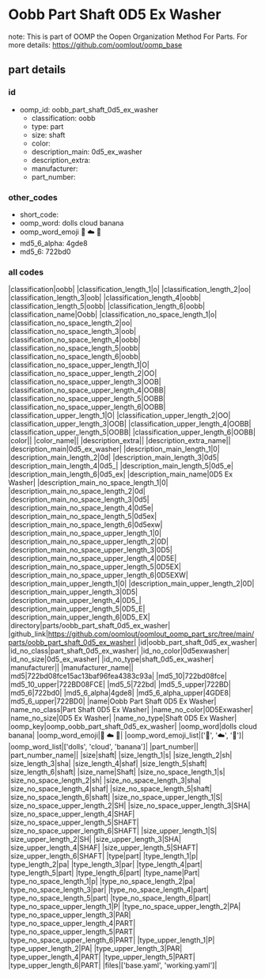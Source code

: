 # Oobb Part Shaft 0D5 Ex Washer  

note: This is part of OOMP the Oopen Organization Method For Parts. For more details: https://github.com/oomlout/oomp_base

##  part details





### id
* oomp_id: oobb_part_shaft_0d5_ex_washer
  * classification: oobb
  * type: part
  * size: shaft
  * color: 
  * description_main: 0d5_ex_washer
  * description_extra: 
  * manufacturer: 
  * part_number: 

### other_codes
* short_code: 
* oomp_word: dolls cloud banana
* oomp_word_emoji :dolls: :cloud: :banana:
* md5_6_alpha: 4gde8
* md5_6: 722bd0

### all codes 
|classification|oobb|
|classification_length_1|o|
|classification_length_2|oo|
|classification_length_3|oob|
|classification_length_4|oobb|
|classification_length_5|oobb|
|classification_length_6|oobb|
|classification_name|Oobb|
|classification_no_space_length_1|o|
|classification_no_space_length_2|oo|
|classification_no_space_length_3|oob|
|classification_no_space_length_4|oobb|
|classification_no_space_length_5|oobb|
|classification_no_space_length_6|oobb|
|classification_no_space_upper_length_1|O|
|classification_no_space_upper_length_2|OO|
|classification_no_space_upper_length_3|OOB|
|classification_no_space_upper_length_4|OOBB|
|classification_no_space_upper_length_5|OOBB|
|classification_no_space_upper_length_6|OOBB|
|classification_upper_length_1|O|
|classification_upper_length_2|OO|
|classification_upper_length_3|OOB|
|classification_upper_length_4|OOBB|
|classification_upper_length_5|OOBB|
|classification_upper_length_6|OOBB|
|color||
|color_name||
|description_extra||
|description_extra_name||
|description_main|0d5_ex_washer|
|description_main_length_1|0|
|description_main_length_2|0d|
|description_main_length_3|0d5|
|description_main_length_4|0d5_|
|description_main_length_5|0d5_e|
|description_main_length_6|0d5_ex|
|description_main_name|0D5 Ex Washer|
|description_main_no_space_length_1|0|
|description_main_no_space_length_2|0d|
|description_main_no_space_length_3|0d5|
|description_main_no_space_length_4|0d5e|
|description_main_no_space_length_5|0d5ex|
|description_main_no_space_length_6|0d5exw|
|description_main_no_space_upper_length_1|0|
|description_main_no_space_upper_length_2|0D|
|description_main_no_space_upper_length_3|0D5|
|description_main_no_space_upper_length_4|0D5E|
|description_main_no_space_upper_length_5|0D5EX|
|description_main_no_space_upper_length_6|0D5EXW|
|description_main_upper_length_1|0|
|description_main_upper_length_2|0D|
|description_main_upper_length_3|0D5|
|description_main_upper_length_4|0D5_|
|description_main_upper_length_5|0D5_E|
|description_main_upper_length_6|0D5_EX|
|directory|parts/oobb_part_shaft_0d5_ex_washer|
|github_link|https://github.com/oomlout/oomlout_oomp_part_src/tree/main/parts/oobb_part_shaft_0d5_ex_washer|
|id|oobb_part_shaft_0d5_ex_washer|
|id_no_class|part_shaft_0d5_ex_washer|
|id_no_color|0d5exwasher|
|id_no_size|0d5_ex_washer|
|id_no_type|shaft_0d5_ex_washer|
|manufacturer||
|manufacturer_name||
|md5|722bd08fce15ac13baf96fea4383c93a|
|md5_10|722bd08fce|
|md5_10_upper|722BD08FCE|
|md5_5|722bd|
|md5_5_upper|722BD|
|md5_6|722bd0|
|md5_6_alpha|4gde8|
|md5_6_alpha_upper|4GDE8|
|md5_6_upper|722BD0|
|name|Oobb Part Shaft 0D5 Ex Washer|
|name_no_class|Part Shaft 0D5 Ex Washer|
|name_no_color|0D5Exwasher|
|name_no_size|0D5 Ex Washer|
|name_no_type|Shaft 0D5 Ex Washer|
|oomp_key|oomp_oobb_part_shaft_0d5_ex_washer|
|oomp_word|dolls cloud banana|
|oomp_word_emoji|:dolls: :cloud: :banana:|
|oomp_word_emoji_list|[':dolls:', ':cloud:', ':banana:']|
|oomp_word_list|['dolls', 'cloud', 'banana']|
|part_number||
|part_number_name||
|size|shaft|
|size_length_1|s|
|size_length_2|sh|
|size_length_3|sha|
|size_length_4|shaf|
|size_length_5|shaft|
|size_length_6|shaft|
|size_name|Shaft|
|size_no_space_length_1|s|
|size_no_space_length_2|sh|
|size_no_space_length_3|sha|
|size_no_space_length_4|shaf|
|size_no_space_length_5|shaft|
|size_no_space_length_6|shaft|
|size_no_space_upper_length_1|S|
|size_no_space_upper_length_2|SH|
|size_no_space_upper_length_3|SHA|
|size_no_space_upper_length_4|SHAF|
|size_no_space_upper_length_5|SHAFT|
|size_no_space_upper_length_6|SHAFT|
|size_upper_length_1|S|
|size_upper_length_2|SH|
|size_upper_length_3|SHA|
|size_upper_length_4|SHAF|
|size_upper_length_5|SHAFT|
|size_upper_length_6|SHAFT|
|type|part|
|type_length_1|p|
|type_length_2|pa|
|type_length_3|par|
|type_length_4|part|
|type_length_5|part|
|type_length_6|part|
|type_name|Part|
|type_no_space_length_1|p|
|type_no_space_length_2|pa|
|type_no_space_length_3|par|
|type_no_space_length_4|part|
|type_no_space_length_5|part|
|type_no_space_length_6|part|
|type_no_space_upper_length_1|P|
|type_no_space_upper_length_2|PA|
|type_no_space_upper_length_3|PAR|
|type_no_space_upper_length_4|PART|
|type_no_space_upper_length_5|PART|
|type_no_space_upper_length_6|PART|
|type_upper_length_1|P|
|type_upper_length_2|PA|
|type_upper_length_3|PAR|
|type_upper_length_4|PART|
|type_upper_length_5|PART|
|type_upper_length_6|PART|
|files|['base.yaml', 'working.yaml']|
